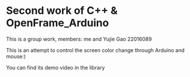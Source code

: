 # Second work of C++ & OpenFrame_Arduino

This is a group work, members: me and Yujie Gao 22016089

This is an attempt to control the screen color change through Arduino and mouse:)

You can find its demo video in the library
